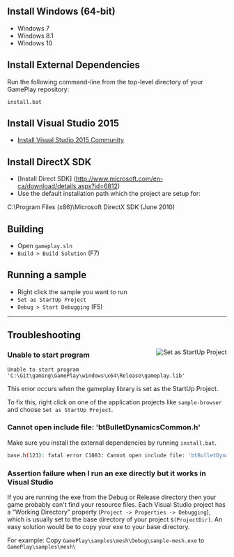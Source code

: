 ## Install Windows (64-bit)
- Windows 7
- Windows 8.1
- Windows 10

## Install External Dependencies

Run the following command-line from the top-level directory of your GamePlay repository:

    install.bat

## Install Visual Studio 2015
- [Install Visual Studio 2015 Community](https://www.visualstudio.com/downloads/download-visual-studio-vs)

## Install DirectX SDK
- [Install Direct SDK] (http://www.microsoft.com/en-ca/download/details.aspx?id=6812)
- Use the default installation path which the project are setup for:

C:\Program Files (x86)\Microsoft DirectX SDK (June 2010)
 
## Building
- Open `gameplay.sln`
- `Build > Build Solution` (F7)

## Running a sample
- Right click the sample you want to run
- `Set as StartUp Project`
- `Debug > Start Debugging` (F5)

***

## Troubleshooting

<img align="right" src="https://raw.github.com/wiki/gameplay3d/GamePlay/img/setup/StartUpProject.png" alt="Set as StartUp Project" />

### Unable to start program

`Unable to start program 'C:\Git\gaming\GamePlay\windows\x64\Release\gameplay.lib'`

This error occurs when the gameplay library is set as the StartUp Project.

To fix this, right click on one of the application projects like `sample-browser` and choose `Set as StartUp Project`.

### Cannot open include file: 'btBulletDynamicsCommon.h'

Make sure you install the external dependencies by running `install.bat`.

```bash
base.h(123): fatal error C1083: Cannot open include file: 'btBulletDynamicsCommon.h': No such file or directory
```

### Assertion failure when I run an exe directly but it works in Visual Studio

If you are running the exe from the Debug or Release directory then your game probably can't find your resource files. Each Visual Studio project has a "Working Directory" property (`Project -> Properties -> Debugging`), which is usually set to the base directory of your project `$(ProjectDir)`. An easy solution would be to copy your exe to your base directory. 

For example: Copy `GamePlay\samples\mesh\Debug\sample-mesh.exe` to `GamePlay\samples\mesh\`